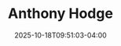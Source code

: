 ---
title: Anthony Hodge
date: 2025-10-18T09:51:03-04:00
featured_image: Anthony-Hodge.webp
featured_image_attr: 
featured_image_attr_link: 
featured_image_alt: 
featured_image_caption: 
Socials:
  Facebook: AnthonyHodgeActor
  Twitter: 
  Instagram: 
  LinkedIn: graphicstation
  IBDB: 
  IMDb: nm3409424
  Website: 
---